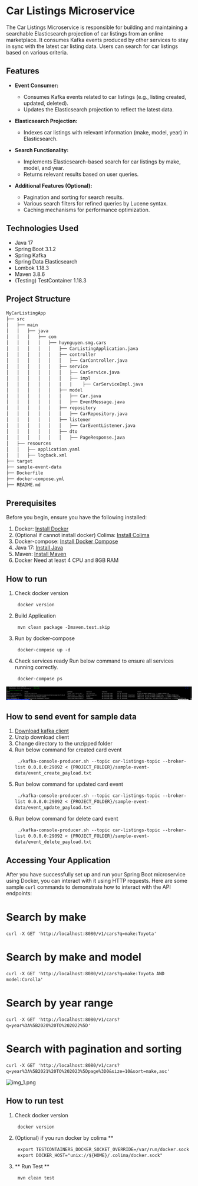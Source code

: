 # Car Listings Microservice

The Car Listings Microservice is responsible for building and maintaining a searchable Elasticsearch projection of car
listings from an online marketplace. It consumes Kafka events produced by other services to stay in sync with the latest
car listing data. Users can search for car listings based on various criteria.

## Features

- **Event Consumer:**
    - Consumes Kafka events related to car listings (e.g., listing created, updated, deleted).
    - Updates the Elasticsearch projection to reflect the latest data.

- **Elasticsearch Projection:**
    - Indexes car listings with relevant information (make, model, year) in Elasticsearch.

- **Search Functionality:**
    - Implements Elasticsearch-based search for car listings by make, model, and year.
    - Returns relevant results based on user queries.

- **Additional Features (Optional):**
    - Pagination and sorting for search results.
    - Various search filters for refined queries by Lucene syntax.
    - Caching mechanisms for performance optimization.

## Technologies Used

- Java 17
- Spring Boot 3.1.2
- Spring Kafka
- Spring Data Elasticsearch
- Lombok 1.18.3
- Maven 3.8.6
- (Testing) TestContainer 1.18.3
## Project Structure
    MyCarListingApp
    ├── src
    │   ├── main
    │   │   ├── java
    │   │   │   ├── com
    │   │   │   │   ├── huynguyen.smg.cars
    │   │   │   │   │   ├── CarListingApplication.java
    │   │   │   │   │   ├── controller
    │   │   │   │   │   │   ├── CarController.java
    │   │   │   │   │   ├── service
    │   │   │   │   │   │   ├── CarService.java
    │   │   │   │   │   │   ├── impl
    │   │   │   │   │   |   |    ├── CarServiceImpl.java
    │   │   │   │   │   ├── model
    │   │   │   │   │   │   ├── Car.java
    │   │   │   │   │   │   ├── EventMessage.java
    │   │   │   │   │   ├── repository
    │   │   │   │   │   │   ├── CarRepository.java
    │   │   │   │   │   ├── listener
    │   │   │   │   │   │   ├── CarEventListener.java
    │   │   │   │   │   ├── dto
    │   │   │   │   │   │   ├── PageResponse.java
    │   ├── resources
    │   │   ├── application.yaml
    │   │   ├── logback.xml
    ├── target
    ├── sample-event-data
    ├── Dockerfile
    ├── docker-compose.yml
    ├── README.md

## Prerequisites

Before you begin, ensure you have the following installed:

1. Docker: [Install Docker](https://docs.docker.com/get-docker/)
2. (Optional if cannot install docker) Colima: [Install Colima](https://github.com/abiosoft/colima)
3. Docker-compose: [Install Docker Compose](https://docs.docker.com/compose/install/)
4. Java 17: [Install Java](https://www.oracle.com/java/technologies/javase/jdk17-archive-downloads.html)
5. Maven: [Install Maven](https://maven.apache.org/download.cgi)
6. Docker Need at least 4 CPU and 8GB RAM

## How to run

1. Check docker version
   ```
    docker version
2. Build Application
   ```
    mvn clean package -Dmaven.test.skip 
   
3. Run by docker-compose
   ```
    docker-compose up -d
4. Check services ready
   Run below command to ensure all services running correctly.
   ```
    docker-compose ps
 ![img.png](img.png)

## How to send event for sample data
1. [Download kafka client](https://kafka.apache.org/quickstart)
2. Unzip download client
3. Change directory to the unzipped folder
4. Run below command for created card event
   ```
    ./kafka-console-producer.sh --topic car-listings-topic --broker-list 0.0.0.0:29092 < {PROJECT_FOLDER}/sample-event-data/event_create_payload.txt
5. Run below command for updated card event
   ```
    ./kafka-console-producer.sh --topic car-listings-topic --broker-list 0.0.0.0:29092 < {PROJECT_FOLDER}/sample-event-data/event_update_payload.txt
6. Run below command for delete card event
   ```
    ./kafka-console-producer.sh --topic car-listings-topic --broker-list 0.0.0.0:29092 < {PROJECT_FOLDER}/sample-event-data/event_delete_payload.txt
   
## Accessing Your Application

After you have successfully set up and run your Spring Boot microservice using Docker,
you can interact with it using HTTP requests. Here are some sample `curl`
commands to demonstrate how to interact with the API endpoints:

# Search by make
    curl -X GET 'http://localhost:8080/v1/cars?q=make:Toyota' 
   
# Search by make and model
    curl -X GET 'http://localhost:8080/v1/cars?q=make:Toyota AND model:Corolla'

# Search by year range
    curl -X GET 'http://localhost:8080/v1/cars?q=year%3A%5B2020%20TO%202022%5D'

# Search with pagination and sorting
    curl -X GET 'http://localhost:8080/v1/cars?q=year%3A%5B2021%20TO%202023%5Dpage%3D0&size=10&sort=make,asc'

![img_1.png](img_1.png)
## How to run test

1. Check docker version
   ``` 
    docker version
2. (Optional) if you run docker by colima **
    ```
     export TESTCONTAINERS_DOCKER_SOCKET_OVERRIDE=/var/run/docker.sock 
     export DOCKER_HOST="unix://${HOME}/.colima/docker.sock"
3. ** Run Test **
    ```
     mvn clean test
